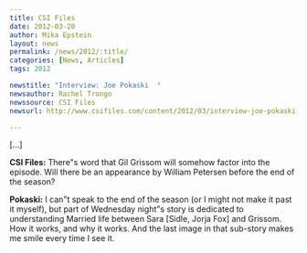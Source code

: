 ```yaml
---
title: CSI Files
date: 2012-03-20
author: Mika Epstein
layout: news
permalink: /news/2012/:title/
categories: [News, Articles]
tags: 2012

newstitle: "Interview: Joe Pokaski  "
newsauthor: Rachel Trongo  
newssource: CSI Files  
newsurl: http://www.csifiles.com/content/2012/03/interview-joe-pokaski-2/  

---
```


[...]

**CSI Files:** There"s word that Gil Grissom will somehow factor into the episode. Will there be an appearance by William Petersen before the end of the season?

**Pokaski:** I can"t speak to the end of the season (or I might not make it past it myself), but part of Wednesday night"s story is dedicated to understanding Married life between Sara [Sidle, Jorja Fox] and Grissom. How it works, and why it works. And the last image in that sub-story makes me smile every time I see it.

